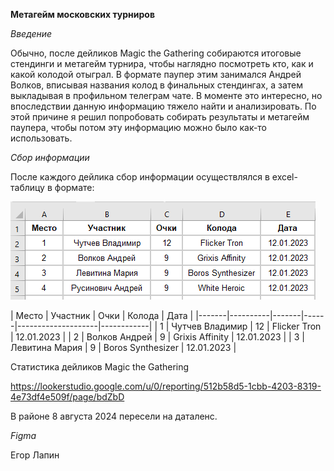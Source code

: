 **Метагейм московских турниров**

*Введение*

Обычно, после дейликов Magic the Gathering собираются итоговые стендинги и метагейм турнира, чтобы наглядно посмотреть кто, как и какой колодой отыграл. В формате паупер этим занимался Андрей Волков, вписывая названия колод в финальных стендингах, а затем выкладывая в профильном телеграм чате. В моменте это интересно, но впоследствии данную информацию тяжело найти и анализировать. По этой причине я решил попробовать собирать результаты и метагейм паупера, чтобы потом эту информацию можно было как-то использовать.

*Сбор информации*

После каждого дейлика сбор информации осуществлялся в excel-таблицу в формате:


![Одна собака](https://raw.githubusercontent.com/Zlobka/metagame/refs/heads/main/Excel1.png "Собака смотрит влево")


| Место |     Участник     | Очки |       Колода       |    Дата    |
|-------|----------|-------|------|--------------------|------------|
| 1     | Чутчев Владимир  | 12   | Flicker Tron       | 12.01.2023 |
| 2     | Волков Андрей    | 9    | Grixis Affinity    | 12.01.2023 |
| 3     | Левитина Мария   | 9    | Boros Synthesizer  | 12.01.2023 |








Статистика дейликов Magic the Gathering

https://lookerstudio.google.com/u/0/reporting/512b58d5-1cbb-4203-8319-4e73df4e509f/page/bdZbD


В районе 8 августа 2024 пересели на даталенс.

*Figma*

Егор Лапин

